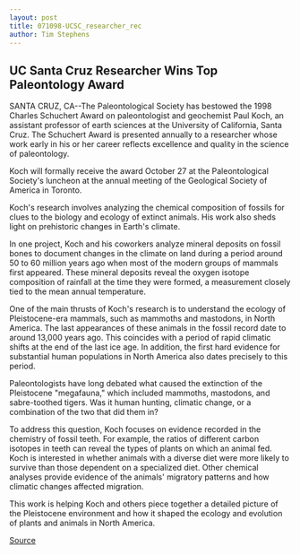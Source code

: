 ```yaml
---
layout: post
title: 071098-UCSC_researcher_rec
author: Tim Stephens
---
```


## UC Santa Cruz Researcher Wins Top Paleontology Award

SANTA CRUZ, CA--The Paleontological Society has bestowed the 1998 Charles Schuchert Award on paleontologist and geochemist Paul Koch, an assistant professor of earth sciences at the University of California, Santa Cruz. The Schuchert Award is presented annually to a researcher whose work early in his or her career reflects excellence and quality in the science of paleontology.

Koch will formally receive the award October 27 at the Paleontological Society's luncheon at the annual meeting of the Geological Society of America in Toronto.

Koch's research involves analyzing the chemical composition of fossils for clues to the biology and ecology of extinct animals. His work also sheds light on prehistoric changes in Earth's climate.

In one project, Koch and his coworkers analyze mineral deposits on fossil bones to document changes in the climate on land during a period around 50 to 60 million years ago when most of the modern groups of mammals first appeared. These mineral deposits reveal the oxygen isotope composition of rainfall at the time they were formed, a measurement closely tied to the mean annual temperature.

One of the main thrusts of Koch's research is to understand the ecology of Pleistocene-era mammals, such as mammoths and mastodons, in North America. The last appearances of these animals in the fossil record date to around 13,000 years ago. This coincides with a period of rapid climatic shifts at the end of the last ice age. In addition, the first hard evidence for substantial human populations in North America also dates precisely to this period.

Paleontologists have long debated what caused the extinction of the Pleistocene "megafauna," which included mammoths, mastodons, and sabre-toothed tigers. Was it human hunting, climatic change, or a combination of the two that did them in?

To address this question, Koch focuses on evidence recorded in the chemistry of fossil teeth. For example, the ratios of different carbon isotopes in teeth can reveal the types of plants on which an animal fed. Koch is interested in whether animals with a diverse diet were more likely to survive than those dependent on a specialized diet. Other chemical analyses provide evidence of the animals' migratory patterns and how climatic changes affected migration.

This work is helping Koch and others piece together a detailed picture of the Pleistocene environment and how it shaped the ecology and evolution of plants and animals in North America.

[Source](http://www1.ucsc.edu/news_events/press_releases/archive/98-99/07-98/071098-UCSC_researcher_rec.html "Permalink to 071098-UCSC_researcher_rec")